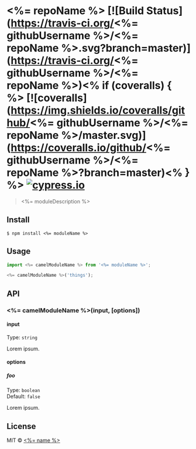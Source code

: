 # <%= repoName %> [![Build Status](https://travis-ci.org/<%= githubUsername %>/<%= repoName %>.svg?branch=master)](https://travis-ci.org/<%= githubUsername %>/<%= repoName %>)<% if (coveralls) { %> [![coveralls](https://img.shields.io/coveralls/github/<%= githubUsername %>/<%= repoName %>/master.svg)](https://coveralls.io/github/<%= githubUsername %>/<%= repoName %>?branch=master)<% } %> [![cypress.io](https://img.shields.io/badge/cypress.io-tests-green.svg?style=flat-square)](https://cypress.io)

> <%= moduleDescription %>


## Install

```
$ npm install <%= moduleName %>
```


## Usage

```js
import <%= camelModuleName %> from '<%= moduleName %>';

<%= camelModuleName %>('things');
```


## API

### <%= camelModuleName %>(input, [options])

#### input

Type: `string`

Lorem ipsum.

#### options

##### foo

Type: `boolean`<br>
Default: `false`

Lorem ipsum.

## License

MIT © [<%= name %>](<%= website %>)
